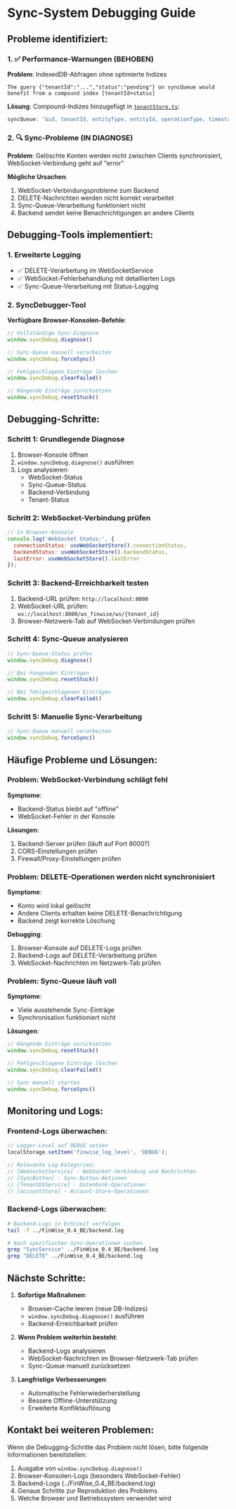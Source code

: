 # Sync-System Debugging Guide

## Probleme identifiziert:

### 1. ✅ Performance-Warnungen (BEHOBEN)
**Problem**: IndexedDB-Abfragen ohne optimierte Indizes
```
The query {"tenantId":"...","status":"pending"} on syncQueue would benefit from a compound index [tenantId+status]
```

**Lösung**: Compound-Indizes hinzugefügt in [`tenantStore.ts`](../src/stores/tenantStore.ts):
```typescript
syncQueue: '&id, tenantId, entityType, entityId, operationType, timestamp, status, [tenantId+status], [tenantId+entityType], [tenantId+operationType]'
```

### 2. 🔍 Sync-Probleme (IN DIAGNOSE)
**Problem**: Gelöschte Konten werden nicht zwischen Clients synchronisiert, WebSocket-Verbindung geht auf "error"

**Mögliche Ursachen**:
1. WebSocket-Verbindungsprobleme zum Backend
2. DELETE-Nachrichten werden nicht korrekt verarbeitet
3. Sync-Queue-Verarbeitung funktioniert nicht
4. Backend sendet keine Benachrichtigungen an andere Clients

## Debugging-Tools implementiert:

### 1. Erweiterte Logging
- ✅ DELETE-Verarbeitung im WebSocketService
- ✅ WebSocket-Fehlerbehandlung mit detaillierten Logs
- ✅ Sync-Queue-Verarbeitung mit Status-Logging

### 2. SyncDebugger-Tool
**Verfügbare Browser-Konsolen-Befehle**:
```javascript
// Vollständige Sync-Diagnose
window.syncDebug.diagnose()

// Sync-Queue manuell verarbeiten
window.syncDebug.forceSync()

// Fehlgeschlagene Einträge löschen
window.syncDebug.clearFailed()

// Hängende Einträge zurücksetzen
window.syncDebug.resetStuck()
```

## Debugging-Schritte:

### Schritt 1: Grundlegende Diagnose
1. Browser-Konsole öffnen
2. `window.syncDebug.diagnose()` ausführen
3. Logs analysieren:
   - WebSocket-Status
   - Sync-Queue-Status
   - Backend-Verbindung
   - Tenant-Status

### Schritt 2: WebSocket-Verbindung prüfen
```javascript
// In Browser-Konsole
console.log('WebSocket Status:', {
  connectionStatus: useWebSocketStore().connectionStatus,
  backendStatus: useWebSocketStore().backendStatus,
  lastError: useWebSocketStore().lastError
});
```

### Schritt 3: Backend-Erreichbarkeit testen
1. Backend-URL prüfen: `http://localhost:8000`
2. WebSocket-URL prüfen: `ws://localhost:8000/ws_finwise/ws/{tenant_id}`
3. Browser-Netzwerk-Tab auf WebSocket-Verbindungen prüfen

### Schritt 4: Sync-Queue analysieren
```javascript
// Sync-Queue-Status prüfen
window.syncDebug.diagnose()

// Bei hängenden Einträgen
window.syncDebug.resetStuck()

// Bei fehlgeschlagenen Einträgen
window.syncDebug.clearFailed()
```

### Schritt 5: Manuelle Sync-Verarbeitung
```javascript
// Sync-Queue manuell verarbeiten
window.syncDebug.forceSync()
```

## Häufige Probleme und Lösungen:

### Problem: WebSocket-Verbindung schlägt fehl
**Symptome**:
- Backend-Status bleibt auf "offline"
- WebSocket-Fehler in der Konsole

**Lösungen**:
1. Backend-Server prüfen (läuft auf Port 8000?)
2. CORS-Einstellungen prüfen
3. Firewall/Proxy-Einstellungen prüfen

### Problem: DELETE-Operationen werden nicht synchronisiert
**Symptome**:
- Konto wird lokal gelöscht
- Andere Clients erhalten keine DELETE-Benachrichtigung
- Backend zeigt korrekte Löschung

**Debugging**:
1. Browser-Konsole auf DELETE-Logs prüfen
2. Backend-Logs auf DELETE-Verarbeitung prüfen
3. WebSocket-Nachrichten im Netzwerk-Tab prüfen

### Problem: Sync-Queue läuft voll
**Symptome**:
- Viele ausstehende Sync-Einträge
- Synchronisation funktioniert nicht

**Lösungen**:
```javascript
// Hängende Einträge zurücksetzen
window.syncDebug.resetStuck()

// Fehlgeschlagene Einträge löschen
window.syncDebug.clearFailed()

// Sync manuell starten
window.syncDebug.forceSync()
```

## Monitoring und Logs:

### Frontend-Logs überwachen:
```javascript
// Logger-Level auf DEBUG setzen
localStorage.setItem('finwise_log_level', 'DEBUG');

// Relevante Log-Kategorien:
// [WebSocketService] - WebSocket-Verbindung und Nachrichten
// [SyncButton] - Sync-Button-Aktionen
// [TenantDbService] - Datenbank-Operationen
// [accountStore] - Account-Store-Operationen
```

### Backend-Logs überwachen:
```bash
# Backend-Logs in Echtzeit verfolgen
tail -f ../FinWise_0.4_BE/backend.log

# Nach spezifischen Sync-Operationen suchen
grep "SyncService" ../FinWise_0.4_BE/backend.log
grep "DELETE" ../FinWise_0.4_BE/backend.log
```

## Nächste Schritte:

1. **Sofortige Maßnahmen**:
   - Browser-Cache leeren (neue DB-Indizes)
   - `window.syncDebug.diagnose()` ausführen
   - Backend-Erreichbarkeit prüfen

2. **Wenn Problem weiterhin besteht**:
   - Backend-Logs analysieren
   - WebSocket-Nachrichten im Browser-Netzwerk-Tab prüfen
   - Sync-Queue manuell zurücksetzen

3. **Langfristige Verbesserungen**:
   - Automatische Fehlerwiederherstellung
   - Bessere Offline-Unterstützung
   - Erweiterte Konfliktauflösung

## Kontakt bei weiteren Problemen:

Wenn die Debugging-Schritte das Problem nicht lösen, bitte folgende Informationen bereitstellen:

1. Ausgabe von `window.syncDebug.diagnose()`
2. Browser-Konsolen-Logs (besonders WebSocket-Fehler)
3. Backend-Logs (../FinWise_0.4_BE/backend.log)
4. Genaue Schritte zur Reproduktion des Problems
5. Welche Browser und Betriebssystem verwendet wird
